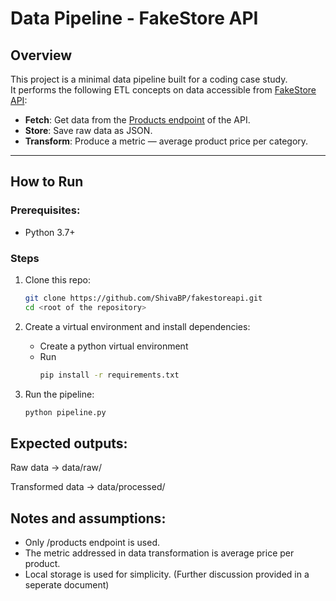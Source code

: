 # Data Pipeline - FakeStore API

## Overview
This project is a minimal data pipeline built for a coding case study.  
It performs the following ETL concepts on data accessible from [FakeStore API](https://fakestoreapi.com/):
- **Fetch**: Get data from the [Products endpoint](https://fakestoreapi.com/products) of the API.
- **Store**: Save raw data as JSON.
- **Transform**: Produce a  metric — average product price per category.

---

## How to Run

### Prerequisites:
- Python 3.7+

### Steps
1. Clone this repo:
   ```bash
   git clone https://github.com/ShivaBP/fakestoreapi.git
   cd <root of the repository>

2. Create a virtual environment and install dependencies:

    -  Create a python virtual environment
    -  Run
        ```bash
        pip install -r requirements.txt

3. Run the pipeline:
    ```bash
    python pipeline.py

## Expected outputs: 
Raw data -> data/raw/

Transformed data -> data/processed/


## Notes and assumptions:
- Only /products endpoint is used.
- The metric addressed in data transformation is average price per product.
- Local storage is used for simplicity. (Further discussion provided in a seperate document)